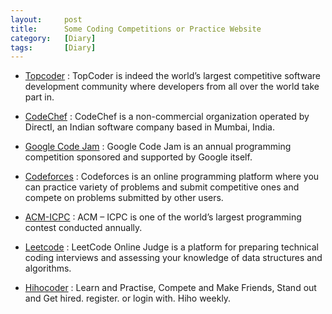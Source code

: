 ```yaml
---
layout:     post
title:      Some Coding Competitions or Practice Website 
category:   [Diary] 
tags:       [Diary]
---
```


* [Topcoder](http://www.topcoder.com/) : TopCoder is indeed the world’s largest competitive software development community where developers from all over the world take part in. 

* [CodeChef](http://www.codechef.com/) : CodeChef is a non-commercial organization operated by DirectI, an Indian software company based in Mumbai, India.

* [Google Code Jam](https://code.google.com/codejam/) : Google Code Jam is an annual programming competition sponsored and supported by Google itself.

* [Codeforces](http://codeforces.com/) : Codeforces is an online programming platform where you can practice variety of problems and submit competitive ones and compete on problems submitted by other users.

* [ACM-ICPC](https://icpc.baylor.edu/) : ACM – ICPC is one of the world’s largest programming contest conducted annually. 

* [Leetcode](https://leetcode.com) : LeetCode Online Judge is a platform for preparing technical coding interviews and assessing your knowledge of data structures and algorithms.

* [Hihocoder](https://hihocoder.com) : Learn and Practise, Compete and Make Friends, Stand out and Get hired. register. or login with. Hiho weekly. 
